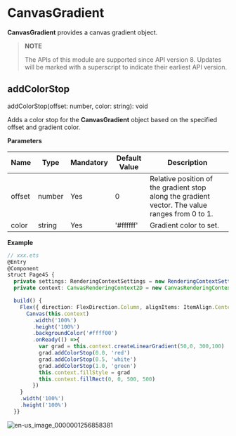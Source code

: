 # CanvasGradient

**CanvasGradient** provides a canvas gradient object.

>  **NOTE**
> 
>  The APIs of this module are supported since API version 8. Updates will be marked with a superscript to indicate their earliest API version.



## addColorStop

addColorStop(offset: number, color: string): void

Adds a color stop for the **CanvasGradient** object based on the specified offset and gradient color.


**Parameters**

  | Name    | Type    | Mandatory  | Default Value      | Description                          |
  | ------ | ------ | ---- | --------- | ---------------------------- |
  | offset | number | Yes   | 0         | Relative position of the gradient stop along the gradient vector. The value ranges from 0 to 1.|
  | color  | string | Yes   | '#ffffff' | Gradient color to set.                    |


**Example**

  ```ts
  // xxx.ets
  @Entry
  @Component
  struct Page45 {
    private settings: RenderingContextSettings = new RenderingContextSettings(true)
    private context: CanvasRenderingContext2D = new CanvasRenderingContext2D(this.settings)

    build() {
      Flex({ direction: FlexDirection.Column, alignItems: ItemAlign.Center, justifyContent: FlexAlign.Center }) {
        Canvas(this.context)
          .width('100%')
          .height('100%')
          .backgroundColor('#ffff00')
          .onReady(() =>{
            var grad = this.context.createLinearGradient(50,0, 300,100)
            grad.addColorStop(0.0, 'red')
            grad.addColorStop(0.5, 'white')
            grad.addColorStop(1.0, 'green')
            this.context.fillStyle = grad
            this.context.fillRect(0, 0, 500, 500)
          })
      }
      .width('100%')
      .height('100%')
    }}
  ```
  ![en-us_image_0000001256858381](figures/en-us_image_0000001256858381.png)

 
